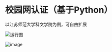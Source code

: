 # 校园网认证（基于Python）
以江苏师范大学科文学院为例，可自由扩展

![运行图](https://github.com/user-attachments/assets/0714e338-fe2f-4067-8a44-35d8bb2ee040)

![image](https://github.com/user-attachments/assets/fefa788d-c461-4db0-be65-71601d5bc94f)
